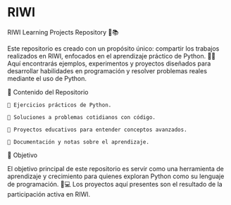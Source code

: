 # RIWI

RIWI Learning Projects Repository 🐍📚

Este repositorio es creado con un propósito único: compartir los trabajos realizados en RIWI, enfocados en el aprendizaje práctico de Python. 🧠✨ Aquí encontrarás ejemplos, experimentos y proyectos diseñados para desarrollar habilidades en programación y resolver problemas reales mediante el uso de Python.

📁 Contenido del Repositorio

    📝 Ejercicios prácticos de Python.

    🔧 Soluciones a problemas cotidianos con código.

    🚀 Proyectos educativos para entender conceptos avanzados.

    📖 Documentación y notas sobre el aprendizaje.

🎯 Objetivo

El objetivo principal de este repositorio es servir como una herramienta de aprendizaje y crecimiento para quienes exploran Python como su lenguaje de programación. 🐍💻 Los proyectos aquí presentes son el resultado de la participación activa en RIWI.
